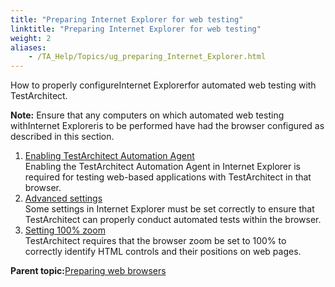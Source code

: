 ```yaml
--- 
title: "Preparing Internet Explorer for web testing"
linktitle: "Preparing Internet Explorer for web testing"
weight: 2
aliases: 
    - /TA_Help/Topics/ug_preparing_Internet_Explorer.html
---
```


How to properly configureInternet Explorerfor automated web testing with TestArchitect.

**Note:** Ensure that any computers on which automated web testing withInternet Exploreris to be performed have had the browser configured as described in this section.

1.  [Enabling TestArchitect Automation Agent](/TA_Automation/Topics/aut_enabling_automation_agent_IE.html)  
Enabling the TestArchitect Automation Agent in Internet Explorer is required for testing web-based applications with TestArchitect in that browser.
2.  [Advanced settings](/TA_Automation/Topics/aut_advanced_settings_IE.html)  
Some settings in Internet Explorer must be set correctly to ensure that TestArchitect can properly conduct automated tests within the browser.
3.  [Setting 100% zoom](/TA_Automation/Topics/aut_app_testing_setting_zoom_IE.html)  
TestArchitect requires that the browser zoom be set to 100% to correctly identify HTML controls and their positions on web pages.

**Parent topic:**[Preparing web browsers](/TA_Help/Topics/Test_exec_extension.html)

